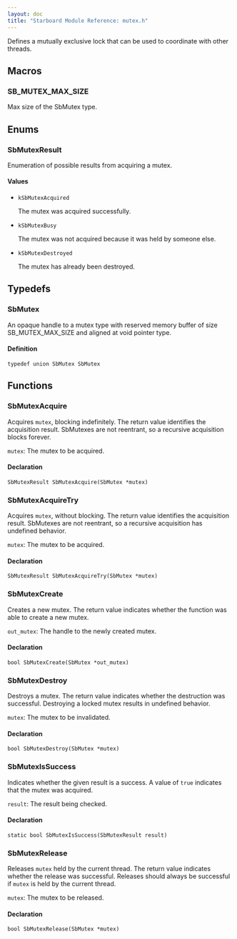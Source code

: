 ```yaml
---
layout: doc
title: "Starboard Module Reference: mutex.h"
---
```


Defines a mutually exclusive lock that can be used to coordinate with other
threads.

## Macros ##

### SB_MUTEX_MAX_SIZE ###

Max size of the SbMutex type.

## Enums ##

### SbMutexResult ###

Enumeration of possible results from acquiring a mutex.

#### Values ####

*   `kSbMutexAcquired`

    The mutex was acquired successfully.
*   `kSbMutexBusy`

    The mutex was not acquired because it was held by someone else.
*   `kSbMutexDestroyed`

    The mutex has already been destroyed.

## Typedefs ##

### SbMutex ###

An opaque handle to a mutex type with reserved memory buffer of size
SB_MUTEX_MAX_SIZE and aligned at void pointer type.

#### Definition ####

```
typedef union SbMutex SbMutex
```

## Functions ##

### SbMutexAcquire ###

Acquires `mutex`, blocking indefinitely. The return value identifies the
acquisition result. SbMutexes are not reentrant, so a recursive acquisition
blocks forever.

`mutex`: The mutex to be acquired.

#### Declaration ####

```
SbMutexResult SbMutexAcquire(SbMutex *mutex)
```

### SbMutexAcquireTry ###

Acquires `mutex`, without blocking. The return value identifies the acquisition
result. SbMutexes are not reentrant, so a recursive acquisition has undefined
behavior.

`mutex`: The mutex to be acquired.

#### Declaration ####

```
SbMutexResult SbMutexAcquireTry(SbMutex *mutex)
```

### SbMutexCreate ###

Creates a new mutex. The return value indicates whether the function was able to
create a new mutex.

`out_mutex`: The handle to the newly created mutex.

#### Declaration ####

```
bool SbMutexCreate(SbMutex *out_mutex)
```

### SbMutexDestroy ###

Destroys a mutex. The return value indicates whether the destruction was
successful. Destroying a locked mutex results in undefined behavior.

`mutex`: The mutex to be invalidated.

#### Declaration ####

```
bool SbMutexDestroy(SbMutex *mutex)
```

### SbMutexIsSuccess ###

Indicates whether the given result is a success. A value of `true` indicates
that the mutex was acquired.

`result`: The result being checked.

#### Declaration ####

```
static bool SbMutexIsSuccess(SbMutexResult result)
```

### SbMutexRelease ###

Releases `mutex` held by the current thread. The return value indicates whether
the release was successful. Releases should always be successful if `mutex` is
held by the current thread.

`mutex`: The mutex to be released.

#### Declaration ####

```
bool SbMutexRelease(SbMutex *mutex)
```

